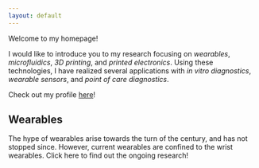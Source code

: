 ```yaml
---
layout: default
---
```


Welcome to my homepage! 

I would like to introduce you to my research focusing on _wearables_, _microfluidics_, _3D printing_, and _printed electronics_. Using these technologies, I have realized several applications with _in vitro diagnostics_, _wearable sensors_, and _point of care diagnostics_.

Check out my profile [here](https://scholar.google.com.sg/citations?user=secQs2YAAAAJ&hl=en)!

## [](#header-2)Wearables

The hype of wearables arise towards the turn of the century, and has not stopped since. However, current wearables are confined to the wrist wearables. Click here to find out the ongoing research!

